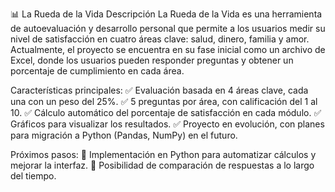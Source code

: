 📊 La Rueda de la Vida
Descripción
La Rueda de la Vida es una herramienta de autoevaluación y desarrollo personal que permite a los usuarios medir su nivel de satisfacción en cuatro áreas clave: salud, dinero, familia y amor. Actualmente, el proyecto se encuentra en su fase inicial como un archivo de Excel, donde los usuarios pueden responder preguntas y obtener un porcentaje de cumplimiento en cada área.

Características principales:
✅ Evaluación basada en 4 áreas clave, cada una con un peso del 25%.
✅ 5 preguntas por área, con calificación del 1 al 10.
✅ Cálculo automático del porcentaje de satisfacción en cada módulo.
✅ Gráficos para visualizar los resultados.
✅ Proyecto en evolución, con planes para migración a Python (Pandas, NumPy) en el futuro.

Próximos pasos:
📌 Implementación en Python para automatizar cálculos y mejorar la interfaz.
📌 Posibilidad de comparación de respuestas a lo largo del tiempo.

